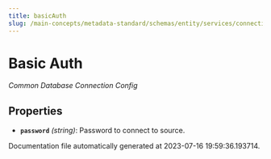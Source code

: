 ```yaml
---
title: basicAuth
slug: /main-concepts/metadata-standard/schemas/entity/services/connections/database/common/basicauth
---
```


# Basic Auth

*Common Database Connection Config*

## Properties

- **`password`** *(string)*: Password to connect to source.


Documentation file automatically generated at 2023-07-16 19:59:36.193714.

